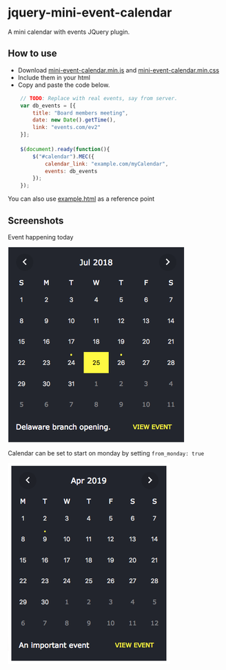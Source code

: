 # jquery-mini-event-calendar
A mini calendar with events JQuery plugin.

## How to use

- Download [mini-event-calendar.min.js](/src/mini-event-calendar.min.js?raw=true) and [mini-event-calendar.min.css](/src/mini-event-calendar.min.css?raw=true) 
- Include them in your html
- Copy and paste the code below.

``` javascript
    // TODO: Replace with real events, say from server.
    var db_events = [{
        title: "Board members meeting",
        date: new Date().getTime(),
        link: "events.com/ev2"
    }];

    $(document).ready(function(){
        $("#calendar").MEC({
            calendar_link: "example.com/myCalendar",
            events: db_events
        });
    });
```

You can also use [example.html](/example.html) as a reference point

## Screenshots

Event happening today

![Event today](/screenshots/event-today.png?raw=true "Event today screenshot")

Calendar can be set to start on monday by setting `from_monday: true`

![Event other day](/screenshots/calendar-starts-monday.png?raw=true "Calendar starts on monday screenshot")

